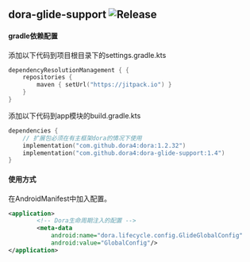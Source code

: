 dora-glide-support
![Release](https://jitpack.io/v/dora4/dora-glide-support.svg)
--------------------------------

#### gradle依赖配置

添加以下代码到项目根目录下的settings.gradle.kts
```kotlin
dependencyResolutionManagement { {
    repositories {
        maven { setUrl("https://jitpack.io") }
    }
}
```
添加以下代码到app模块的build.gradle.kts
```kotlin
dependencies {
    // 扩展包必须在有主框架dora的情况下使用
    implementation("com.github.dora4:dora:1.2.32")
    implementation("com.github.dora4:dora-glide-support:1.4")
}
```

#### 使用方式

在AndroidManifest中加入配置。
```xml
<application>
        <!-- Dora生命周期注入的配置 -->
        <meta-data
            android:name="dora.lifecycle.config.GlideGlobalConfig"
            android:value="GlobalConfig"/>
</application>
```



